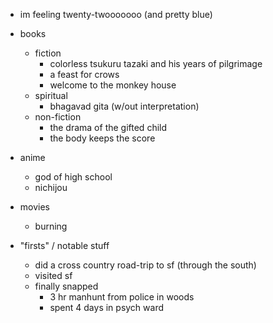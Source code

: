 - im feeling twenty-twooooooo (and pretty blue)

- books
  - fiction
    - colorless tsukuru tazaki and his years of pilgrimage
    - a feast for crows
    - welcome to the monkey house
  - spiritual
    - bhagavad gita (w/out interpretation)
  - non-fiction
    - the drama of the gifted child
    - the body keeps the score

- anime
  - god of high school
  - nichijou

- movies
  - burning

- "firsts" / notable stuff
  - did a cross country road-trip to sf (through the south)
  - visited sf
  - finally snapped
    - 3 hr manhunt from police in woods
    - spent 4 days in psych ward

